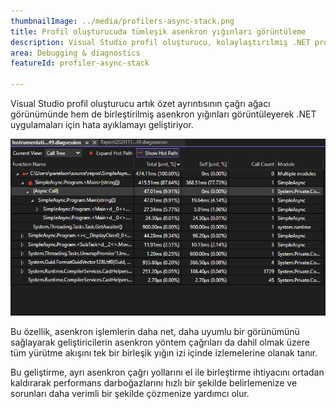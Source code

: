 ```yaml
---
thumbnailImage: ../media/profilers-async-stack.png
title: Profil oluşturucuda tümleşik asenkron yığınları görüntüleme
description: Visual Studio profil oluşturucu, kolaylaştırılmış .NET profil oluşturmak için asenkron yığınları birleştirir.
area: Debugging & diagnostics
featureId: profiler-async-stack

---
```



Visual Studio profil oluşturucu artık özet ayrıntısının çağrı ağacı görünümünde hem de birleştirilmiş asenkron yığınları görüntüleyerek .NET uygulamaları için hata ayıklamayı geliştiriyor.

![Profil Oluşturucunun Birleşik Asenkron Yığınları](../media/profilers-async-stack.png)

Bu özellik, asenkron işlemlerin daha net, daha uyumlu bir görünümünü sağlayarak geliştiricilerin asenkron yöntem çağrıları da dahil olmak üzere tüm yürütme akışını tek bir birleşik yığın izi içinde izlemelerine olanak tanır.

Bu geliştirme, ayrı asenkron çağrı yollarını el ile birleştirme ihtiyacını ortadan kaldırarak performans darboğazlarını hızlı bir şekilde belirlemenize ve sorunları daha verimli bir şekilde çözmenize yardımcı olur.
